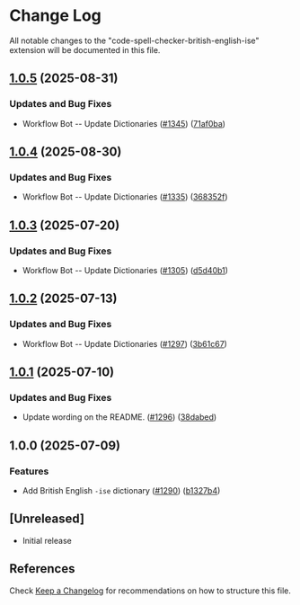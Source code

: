 # Change Log

All notable changes to the "code-spell-checker-british-english-ise" extension will be documented in this file.

## [1.0.5](https://github.com/streetsidesoftware/vscode-cspell-dict-extensions/compare/code-spell-checker-british-english-ise@1.0.4...code-spell-checker-british-english-ise@1.0.5) (2025-08-31)


### Updates and Bug Fixes

* Workflow Bot -- Update Dictionaries ([#1345](https://github.com/streetsidesoftware/vscode-cspell-dict-extensions/issues/1345)) ([71af0ba](https://github.com/streetsidesoftware/vscode-cspell-dict-extensions/commit/71af0bafae7bffedb116b02fe9f845cb8fcba0e5))

## [1.0.4](https://github.com/streetsidesoftware/vscode-cspell-dict-extensions/compare/code-spell-checker-british-english-ise@1.0.3...code-spell-checker-british-english-ise@1.0.4) (2025-08-30)


### Updates and Bug Fixes

* Workflow Bot -- Update Dictionaries ([#1335](https://github.com/streetsidesoftware/vscode-cspell-dict-extensions/issues/1335)) ([368352f](https://github.com/streetsidesoftware/vscode-cspell-dict-extensions/commit/368352f42ce412a98520b977f72f0f5a362bd26c))

## [1.0.3](https://github.com/streetsidesoftware/vscode-cspell-dict-extensions/compare/code-spell-checker-british-english-ise@1.0.2...code-spell-checker-british-english-ise@1.0.3) (2025-07-20)


### Updates and Bug Fixes

* Workflow Bot -- Update Dictionaries ([#1305](https://github.com/streetsidesoftware/vscode-cspell-dict-extensions/issues/1305)) ([d5d40b1](https://github.com/streetsidesoftware/vscode-cspell-dict-extensions/commit/d5d40b17fbe9df7451d8668cfff8da2921d912ef))

## [1.0.2](https://github.com/streetsidesoftware/vscode-cspell-dict-extensions/compare/code-spell-checker-british-english-ise@1.0.1...code-spell-checker-british-english-ise@1.0.2) (2025-07-13)


### Updates and Bug Fixes

* Workflow Bot -- Update Dictionaries ([#1297](https://github.com/streetsidesoftware/vscode-cspell-dict-extensions/issues/1297)) ([3b61c67](https://github.com/streetsidesoftware/vscode-cspell-dict-extensions/commit/3b61c67c728d0070a14078a4252e58141eb8eef5))

## [1.0.1](https://github.com/streetsidesoftware/vscode-cspell-dict-extensions/compare/code-spell-checker-british-english-ise@1.0.0...code-spell-checker-british-english-ise@1.0.1) (2025-07-10)


### Updates and Bug Fixes

* Update wording on the README. ([#1296](https://github.com/streetsidesoftware/vscode-cspell-dict-extensions/issues/1296)) ([38dabed](https://github.com/streetsidesoftware/vscode-cspell-dict-extensions/commit/38dabed06f7c6b447f9136f49477bec77faddf65))

## 1.0.0 (2025-07-09)


### Features

* Add British English `-ise` dictionary ([#1290](https://github.com/streetsidesoftware/vscode-cspell-dict-extensions/issues/1290)) ([b1327b4](https://github.com/streetsidesoftware/vscode-cspell-dict-extensions/commit/b1327b4d5ec262b35a21074cd5e8663ff46f8cc9))

## [Unreleased]

- Initial release

## References

Check [Keep a Changelog](http://keepachangelog.com/) for recommendations on how to structure this file.
